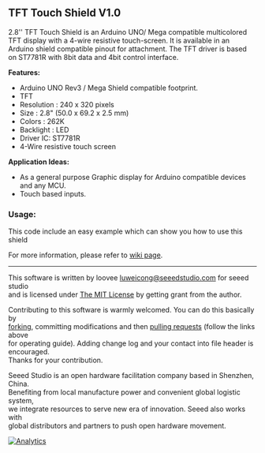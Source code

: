 TFT Touch Shield V1.0
---------------------------------------------------------

2.8'' TFT Touch Shield is an Arduino UNO/ Mega compatible multicolored TFT display with a 4-wire resistive touch-screen. It is available in an Arduino shield compatible pinout for attachment. The TFT driver is based on ST7781R with 8bit data and 4bit control interface. 
 
**Features:**


- Arduino UNO Rev3 / Mega Shield compatible footprint.
- TFT
- Resolution : 240 x 320 pixels
- Size : 2.8" (50.0 x 69.2 x 2.5 mm)
- Colors : 262K
- Backlight : LED
- Driver IC: ST7781R
- 4-Wire resistive touch screen
 
**Application Ideas:**

- As a general purpose Graphic display for Arduino compatible devices and any MCU.
- Touch based inputs.

### Usage:

This code include an easy example which can show you how to use this shield

For more information, please refer to [wiki page](http://www.seeedstudio.com/wiki/2.8%27%27_TFT_Touch_Shield_V1.0).

    
----


This software is written by loovee [luweicong@seeedstudio.com](luweicong@seeedstudio.com "luweicong@seeedstudio.com") for seeed studio<br>
and is licensed under [The MIT License](http://opensource.org/licenses/mit-license.php) by getting grant from the author.<br>

Contributing to this software is warmly welcomed. You can do this basically by<br>
[forking](https://help.github.com/articles/fork-a-repo), committing modifications and then [pulling requests](https://help.github.com/articles/using-pull-requests) (follow the links above<br>
for operating guide). Adding change log and your contact into file header is encouraged.<br>
Thanks for your contribution.

Seeed Studio is an open hardware facilitation company based in Shenzhen, China. <br>
Benefiting from local manufacture power and convenient global logistic system, <br>
we integrate resources to serve new era of innovation. Seeed also works with <br>
global distributors and partners to push open hardware movement.<br>


[![Analytics](https://ga-beacon.appspot.com/UA-46589105-3/TFT_Touch_Shield_V1)](https://github.com/igrigorik/ga-beacon)




